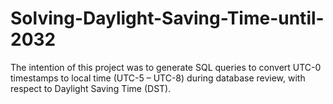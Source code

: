 # Solving-Daylight-Saving-Time-until-2032
The intention of this project was to generate SQL queries to convert UTC-0 timestamps to local time (UTC-5 – UTC-8) during database review, with respect to Daylight Saving Time (DST).
